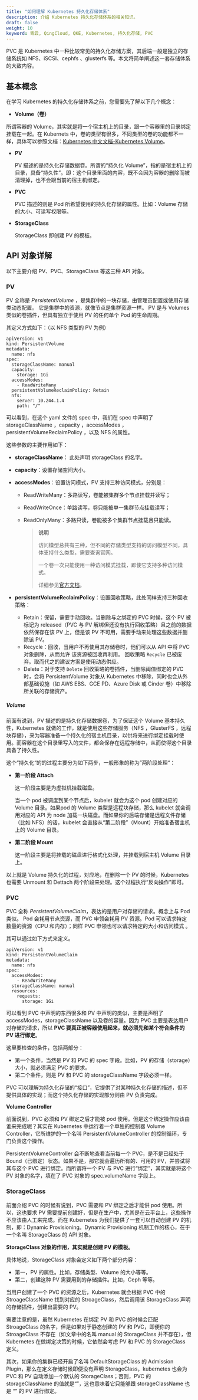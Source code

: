 ```yaml
---
title: "如何理解 Kubernetes 持久化存储体系"
description: 介绍 Kubernetes 持久化存储体系的相关知识。
draft: false
weight: 10
keyword: 青云, QingCloud, QKE, Kubernetes, 持久化存储, PVC
---
```


PVC 是 Kubernetes 中一种比较常见的持久化存储方案，其后端一般是独立的存储系统如 NFS、iSCSI、cephfs 、glusterfs 等。本文将简单阐述这一套存储体系的大致内容。


## 基本概念

在学习 Kubernetes 的持久化存储体系之前，您需要先了解以下几个概念：

- **Volume（卷）** 

  

所谓容器的 Volume，其实就是将一个宿主机上的目录，跟一个容器里的目录绑定挂载在一起。在 Kubernets 中，卷的类型有很多，不同类型的卷的功能都不一样，具体可以参照文档：[Kubernetes 中文文档-Kubernetes Volume](http://docs.kubernetes.org.cn/429.html#i)。


- **PV** 

  PV 描述的是持久化存储数据卷。所谓的“持久化 Volume”，指的是宿主机上的目录，具备“持久性”。即：这个目录里面的内容，既不会因为容器的删除而被清理掉，也不会跟当前的宿主机绑定。

- **PVC**

  PVC 描述的则是 Pod 所希望使用的持久化存储的属性。比如：Volume 存储的大小、可读写权限等。

- **StorageClass** 

  StorageClass 即创建 PV 的模板。

##  API 对象详解

以下主要介绍 PV、PVC、StorageClass 等这三种 API 对象。

### PV

PV 全称是 *PersistentVolume* ，是集群中的一块存储，由管理员配置或使用存储类动态配置。 它是集群中的资源，就像节点是集群资源一样。 PV 是与 Volumes 类似的卷插件，但具有独立于使用 PV 的任何单个 Pod 的生命周期。

其定义方式如下：（以 NFS 类型的 PV 为例）

```
apiVersion: v1
kind: PersistentVolume
metadata: 
  name: nfs
spec: 
  storageClassName: manual
  capacity:
    storage: 1Gi
  accessModes:
    - ReadWriteMany
  persistentVolumeReclaimPolicy: Retain
  nfs:
    server: 10.244.1.4
    path: "/"
```

可以看到，在这个 yaml 文件的 spec 中，我们在 spec 中声明了 storageClassName ，capacity ，accessModes ，persistentVolumeReclaimPolicy ，以及 NFS 的属性。

这些参数的主要作用如下：

- **storageClassName**： 此处声明 storageClass 的名字。

- **capacity**：设置存储空间大小。

- **accessModes**：设置访问模式，PV 支持三种访问模式，分别是：

  - ReadWriteMany：多路读写，卷能被集群多个节点挂载并读写；

  - ReadWriteOnce：单路读写，卷只能被单一集群节点挂载读写；

  - ReadOnlyMany：多路只读，卷能被多个集群节点挂载且只能读。

    > **说明**
    >
    > 访问模型总共有三种，但不同的存储类型支持的访问模型不同，具体支持什么类型，需要查询官网。
    >
    > 一个卷一次只能使用一种访问模式挂载，即使它支持多种访问模式。
    >
    > 详细参见[官方文档](https://kubernetes.io/docs/concepts/storage/persistent-volumes/#access-modes)。


- **persistentVolumeReclaimPolicy**：设置回收策略，此处同样支持三种回收策略：
  - Retain：保留，需要手动回收。当删除与之绑定的 PVC 时候，这个 PV 被标记为 released（PVC 与 PV 解绑但还没有执行回收策略）且之前的数据依然保存在该 PV 上，但是该 PV 不可用，需要手动来处理这些数据并删除该 PV。
  - Recycle：回收，当用户不再使用其存储卷时，他们可以从 API 中将 PVC 对象删除，从而允许 该资源被回收再利用。 回收策略 `Recycle` 已被废弃。取而代之的建议方案是使用动态供应。
  - Delete：对于支持 `Delete` 回收策略的卷插件，当删除阈值绑定的 PVC 时，会将 PersistentVolume 对象从 Kubernetes 中移除，同时也会从外部基础设施（如 AWS EBS、GCE PD、Azure Disk 或 Cinder 卷）中移除所关联的存储资产。

##### Volume

前面有说到，PV 描述的是持久化存储数据卷，为了保证这个 Volume 基本持久性，Kubernetes 就做的工作，就是使用这些存储服务（NFS ，GlusterFS ，远程块存储），来为容器准备一个持久化的宿主机目录，以供将来进行绑定挂载时使用。而容器在这个目录里写入的文件，都会保存在远程存储中，从而使得这个目录具备了持久性。

这个“持久化“的的过程主要分为如下两步，一般形象的称为”两阶段处理“：

- **第一阶段 Attach**

  这一阶段主要是为虚拟机挂载磁盘。

  当一个 pod 被调度到某个节点后，kubelet 就会为这个 pod 创建对应的 Volume 目录。如果pod 的 Volume 类型是远程块存储，那么 kubelet 就会调用对应的 API 为 node 加载一块磁盘。而如果你的后端存储是远程文件存储（比如 NFS）的话，kubelet 会直接从“第二阶段”（Mount）开始准备宿主机上的 Volume 目录。

- **第二阶段 Mount**

    这一阶段主要是将挂载的磁盘进行格式化处理，并挂载到宿主机 Volume 目录上。

以上就是 Volume 持久化的过程，对应地，在删除一个 PV 的时候，Kubernetes 也需要 Unmount 和 Dettach 两个阶段来处理。这个过程执行“反向操作”即可。

### PVC

PVC 全称 *PersistentVolumeClaim*，表达的是用户对存储的请求。概念上与 Pod 类似。 Pod 会耗用节点资源，而 PVC 申领会耗用 PV 资源。Pod 可以请求特定数量的资源（CPU 和内存）；同样 PVC 申领也可以请求特定的大小和访问模式 。

其可以通过如下方式来定义。

```
apiVersion: v1
kind: PersistentVolumeClaim
metadata:
  name: nfs
spec:
  accessModes:
    - ReadWriteMany
  storageClassName: manual
  resources:
    requests:
      storage: 1Gi
```

可以看到 PVC 中声明的东西很多和 PV 中声明的类似，主要是声明了 accessModes，storageClassName 以及卷的容量。因为 PVC 主要是表达用户对存储的请求，所以 **PVC 要真正被容器使用起来，就必须先和某个符合条件的 PV 进行绑定**。

这里要检查的条件，包括两部分：

- 第一个条件，当然是 PV 和 PVC 的 spec 字段。比如，PV 的存储（storage）大小，就必须满足 PVC 的要求。
- 第二个条件，则是 PV 和 PVC 的 storageClassName 字段必须一样。

PVC 可以理解为持久化存储的“接口”，它提供了对某种持久化存储的描述，但不提供具体的实现；而这个持久化存储的实现部分则由 PV 负责完成。

**Volume Controller**

前面说到，PVC 必须和 PV 绑定之后才能被 pod 使用。但是这个绑定操作应该由谁来完成呢？其实在 Kubernetes 中运行着一个单独的控制器 Volume Controller，它所维护的一个名叫 PersistentVolumeController 的控制循环，专门负责这个操作。

PersistentVolumeController 会不断地查看当前每一个 PVC，是不是已经处于 Bound（已绑定）状态。如果不是，那它就会遍历所有的、可用的 PV，并尝试将其与这个 PVC 进行绑定。而所谓将一个 PV 与 PVC 进行“绑定”，其实就是将这个 PV 对象的名字，填在了 PVC 对象的 spec.volumeName 字段上。

### StorageClass 

前面介绍 PVC 的时候有说到，PVC 需要和 PV 绑定之后才能供 pod 使用。所以，这也要求 PV 需要提前创建好，但是在生产中，尤其是在云平台上，这些操作不应该由人工来完成。而在 Kubernetes 为我们提供了一套可以自动创建 PV 的机制，即：Dynamic Provisioning。Dynamic Provisioning 机制工作的核心，在于一个名叫 StorageClass 的 API 对象。

**StorageClass 对象的作用，其实就是创建 PV 的模板。**

具体地说，StorageClass 对象会定义如下两个部分内容：

- 第一，PV 的属性。比如，存储类型、Volume 的大小等等。
- 第二，创建这种 PV 需要用到的存储插件。比如，Ceph 等等。

当用户创建了一个 PVC 的资源之后，Kubernetes 就会根据 PVC 中的 StroageClassName 找到对应的 StroageClass，然后调用该 StorageClass 声明的存储插件，创建出需要的 PV。

需要注意的是，虽然 Kubernetes 在绑定 PV 和 PVC 的时候会匹配 StroageClass 的名字，但是如果对于静态创建的 PV 和 PVC，即便你的 StroageClass 不存在（如文章中的名叫 manual 的 StorageClass 并不存在），但 Kubernetes 在做绑定决策的时候，它依然会考虑 PV 和 PVC 的 StorageClass 定义。

其次，如果你的集群已经开启了名叫 DefaultStorageClass 的 Admission Plugin，那么在定义存储时候即便没有声明 StorageClass，kubernetes 也会为 PVC 和 PV 自动添加一个默认的 StorageClass；否则，PVC 的 storageClassName 的值就是“”，这也意味着它只能够跟 storageClassName 也是 “” 的 PV 进行绑定。


